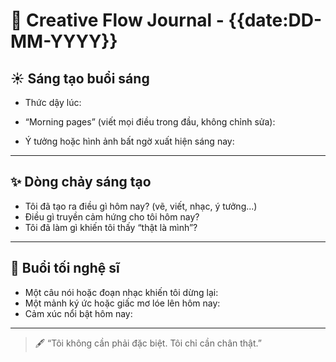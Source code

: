 # 🎨 Creative Flow Journal - {{date:DD-MM-YYYY}}

## ☀️ Sáng tạo buổi sáng
- Thức dậy lúc: 
- “Morning pages” (viết mọi điều trong đầu, không chỉnh sửa):  


- Ý tưởng hoặc hình ảnh bất ngờ xuất hiện sáng nay: 

---

## ✨ Dòng chảy sáng tạo
- Tôi đã tạo ra điều gì hôm nay? (vẽ, viết, nhạc, ý tưởng...)
- Điều gì truyền cảm hứng cho tôi hôm nay?
- Tôi đã làm gì khiến tôi thấy “thật là mình”?

---

## 🌌 Buổi tối nghệ sĩ
- Một câu nói hoặc đoạn nhạc khiến tôi dừng lại:
- Một mảnh ký ức hoặc giấc mơ lóe lên hôm nay:
- Cảm xúc nổi bật hôm nay:

---

> 🖋 “Tôi không cần phải đặc biệt. Tôi chỉ cần chân thật.”
